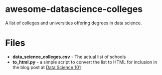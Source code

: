 # awesome-datascience-colleges
A list of colleges and universities offering degrees in data science.   

# Files

* **data_science_colleges.csv** - The actual list of schools
* **to_html.py** - a simple script to convert the list to HTML for inclusion in the blog post at [Data Science 101](http://101.datascience.community/2012/04/09/colleges-with-data-science-degrees/)
